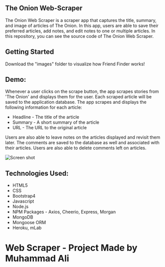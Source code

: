 ## The Onion Web-Scraper
The Onion Web Scraper is a scraper app that captures the title, summary, and image of articles of The Onion. In this app, users are able to save their preferred articles, add notes, and edit notes to one or multiple articles. In this repository, you can see the source code of The Onion Web Scraper.


## Getting Started
Download the "images" folder to visualize how Friend Finder works!


## Demo:
Whenever a user clicks on the scrape button, the app scrapes stories from 'The Onion' and displays them for the user. Each scraped article will be saved to the application database. The app scrapes and displays the following information for each article:
* Headline - The title of the article
* Summary - A short summary of the article
* URL - The URL to the original article

Users are also able to leave notes on the articles displayed and revisit them later. The comments are saved to the database as well and associated with their articles. Users are also able to delete comments left on articles.

![Screen shot](images/DEMO.gif)


## Technologies Used:
* HTML5
* CSS
* Bootstrap4
* Javascript
* Node.js
* NPM Packages - Axios, Cheerio, Express, Morgan
* MongoDB
* Mongoose ORM
* Heroku, mLab

# Web Scraper - Project Made by Muhammad Ali